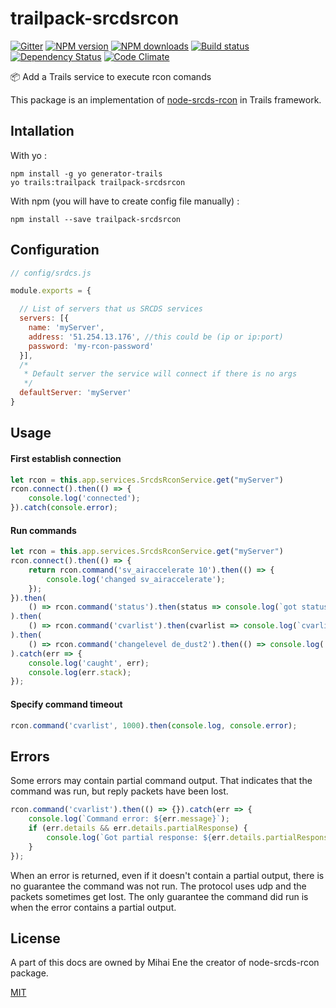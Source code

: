 # trailpack-srcdsrcon
[![Gitter][gitter-image]][gitter-url]
[![NPM version][npm-image]][npm-url]
[![NPM downloads][npm-download]][npm-url]
[![Build status][ci-image]][ci-url]
[![Dependency Status][daviddm-image]][daviddm-url]
[![Code Climate][codeclimate-image]][codeclimate-url]

:package: Add a Trails service to execute rcon comands

This package is an implementation of [node-srcds-rcon](https://github.com/randunel/node-srcds-rcon) in Trails framework.


## Intallation
With yo : 

```
npm install -g yo generator-trails
yo trails:trailpack trailpack-srcdsrcon
```

With npm (you will have to create config file manually) :
 
`npm install --save trailpack-srcdsrcon`

## Configuration
```js
// config/srdcs.js

module.exports = {

  // List of servers that us SRCDS services
  servers: [{
    name: 'myServer',
    address: '51.254.13.176', //this could be (ip or ip:port)
    password: 'my-rcon-password'
  }],
  /*
   * Default server the service will connect if there is no args
   */
  defaultServer: 'myServer'
}

```

## Usage

#### First establish connection

``` javascript
let rcon = this.app.services.SrcdsRconService.get("myServer")
rcon.connect().then(() => {
    console.log('connected');
}).catch(console.error);
```

#### Run commands

``` javascript
let rcon = this.app.services.SrcdsRconService.get("myServer")
rcon.connect().then(() => {
    return rcon.command('sv_airaccelerate 10').then(() => {
        console.log('changed sv_airaccelerate');
    });
}).then(
    () => rcon.command('status').then(status => console.log(`got status ${status}`))
).then(
    () => rcon.command('cvarlist').then(cvarlist => console.log(`cvarlist is \n${cvarlist}`))
).then(
    () => rcon.command('changelevel de_dust2').then(() => console.log('changed map'))
).catch(err => {
    console.log('caught', err);
    console.log(err.stack);
});
```

#### Specify command timeout

``` javascript
rcon.command('cvarlist', 1000).then(console.log, console.error);
```

## Errors

Some errors may contain partial command output. That indicates that the command was run, but reply packets have been lost.

``` javascript
rcon.command('cvarlist').then(() => {}).catch(err => {
    console.log(`Command error: ${err.message}`);
    if (err.details && err.details.partialResponse) {
        console.log(`Got partial response: ${err.details.partialResponse}`);
    }
});
```

When an error is returned, even if it doesn't contain a partial output, there is no guarantee the command was not run. The protocol uses udp and the packets sometimes get lost. The only guarantee the command did run is when the error contains a partial output.


## License
A part of this docs are owned by Mihai Ene the creator of node-srcds-rcon package.

[MIT](https://github.com/jaumard/trailpack-email/blob/master/LICENSE)

[npm-image]: https://img.shields.io/npm/v/trailpack-srcdsrcon.svg?style=flat-square
[npm-url]: https://npmjs.org/package/trailpack-srcdsrcon
[npm-download]: https://img.shields.io/npm/dt/trailpack-srcdsrcon.svg
[ci-image]: https://travis-ci.org/maissani/trailpack-srcdsrcon.svg?branch=master
[ci-url]: https://travis-ci.org/maissani/trailpack-srcdsrcon
[daviddm-image]: http://img.shields.io/david/maissani/trailpack-srcdsrcon.svg?style=flat-square
[daviddm-url]: https://david-dm.org/maissani/trailpack-srcdsrcon
[codeclimate-image]: https://img.shields.io/codeclimate/github/maissani/trailpack-srcdsrcon.svg?style=flat-square
[codeclimate-url]: https://codeclimate.com/github/maissani/trailpack-srcdsrcon
[gitter-image]: http://img.shields.io/badge/+%20GITTER-JOIN%20CHAT%20%E2%86%92-1DCE73.svg?style=flat-square
[gitter-url]: https://gitter.im/trailsjs/trails

